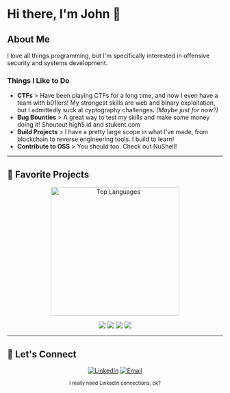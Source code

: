 # Hi there, I'm John 👋

## **About Me**

<div align="left">
  
I love all things programming, but I'm specifically interested in offensive security and systems development.

###  **Things I Like to Do**

- **CTFs** > Have been playing CTFs for a long time, and now I even have a team with b01lers! My strongest skills are web and binary exploitation, but I admittedly suck at cyptography challenges. *(Maybe just for now?)*
- **Bug Bounties** > A great way to test my skills and make some money doing it! Shoutout high5.id and stukent.com
- **Build Projects** > I have a pretty large scope in what I've made, from blockchain to reverse engineering tools. I build to learn!
- **Contribute to OSS** > You should too. Check out NuShell!

</div>

---

## 🔧 **Favorite Projects**

<div align="center">

<img width="300" src="https://github-readme-stats.vercel.app/api/top-langs/?username=JohnSwiftC&layout=compact&theme=tokyonight&hide_border=true&bg_color=0D1117" alt="Top Languages" />

</div>

<div align="center">

<a href="https://github.com/JohnSwiftC/rustdllproxy"><img src="https://github-readme-stats.vercel.app/api/pin/?username=JohnSwiftC&repo=rustdllproxy&theme=tokyonight&hide_border=true&bg_color=0D1117"></a>
<a href="https://github.com/JohnSwiftC/localblock"><img src="https://github-readme-stats.vercel.app/api/pin/?username=JohnSwiftC&repo=localblock&theme=tokyonight&hide_border=true&bg_color=0D1117"></a>
<a href="https://github.com/JohnSwiftC/gus"><img src="https://github-readme-stats.vercel.app/api/pin/?username=JohnSwiftC&repo=gus&theme=tokyonight&hide_border=true&bg_color=0D1117"></a>
<a href="https://github.com/JohnSwiftC/lazyhttp"><img src="https://github-readme-stats.vercel.app/api/pin/?username=JohnSwiftC&repo=lazyhttp&theme=tokyonight&hide_border=true&bg_color=0D1117"></a>

</div>


---


## 🤝 **Let's Connect**

<div align="center">
  
  [![LinkedIn](https://img.shields.io/badge/LinkedIn-0077B5?style=for-the-badge&logo=linkedin&logoColor=white)](https://www.linkedin.com/in/john-swift-a0bbb026b/)
  [![Email](https://img.shields.io/badge/Email-D14836?style=for-the-badge&logo=gmail&logoColor=white)](mailto:johnswift@live.com)

  <sub>I really need LinkedIn connections, ok?</sub>
</div>
